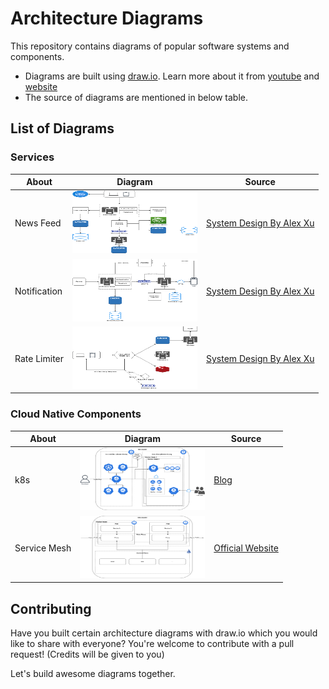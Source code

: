 # Architecture Diagrams
This repository contains diagrams of popular software systems and components.

* Diagrams are built using [draw.io](https://app.diagrams.net/). Learn more about it from [youtube](https://www.youtube.com/@drawioapp) and [website](https://drawio-app.com/)
* The source of diagrams are mentioned in below table.


## List of Diagrams

### Services
| About                | Diagram                                                                | Source                                              |       
|----------------------|------------------------------------------------------------------------|-----------------------------------------------------| 
| News Feed            | <img src="./services/image/NewsFeed.png" width="200" height="100">     | [System Design By Alex Xu](https://bytebytego.com/) | 
| Notification         | <img src="./services/image/Notification.png" width="200" height="100"> | [System Design By Alex Xu](https://bytebytego.com/) |
| Rate Limiter         | <img src="./services/image/RateLimiter.png" width="200" height="100">  | [System Design By Alex Xu](https://bytebytego.com/) |

### Cloud Native Components
| About        | Diagram                                                                  | Source                                                                                                                                                         |       
|--------------|--------------------------------------------------------------------------|----------------------------------------------------------------------------------------------------------------------------------------------------------------| 
| k8s          | <img src="./cloudnative/image/k8s.png" width="200" height="100">         | [Blog](https://medium.com/devops-mojo/kubernetes-architecture-overview-introduction-to-k8s-architecture-and-understanding-k8s-cluster-components-90e11eb34ccd) | 
| Service Mesh | <img src="./cloudnative/image/ServiceMesh.png" width="200" height="100"> | [Official Website](https://istio.io/latest/docs/ops/deployment/architecture/)                                                                                                                    |                                                                                                        |

## Contributing
Have you built certain architecture diagrams with draw.io which you would like to share with everyone? You're welcome to contribute with a pull request! (Credits will be given to you)

Let's build awesome diagrams together.